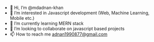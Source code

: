- 👋 Hi, I’m @mdadnan-khan
- 👀 I’m interested in Javascript development (Web, Machine Learning, Mobile etc.)
- 🌱 I’m currently learning MERN stack
- 💞️ I’m looking to collaborate on javascript based projects
- 📫 How to reach me adnan1990877@gmail.com

<!---
mdadnan-khan/mdadnan-khan is a ✨ special ✨ repository because its `README.md` (this file) appears on your GitHub profile.
You can click the Preview link to take a look at your changes.
--->
